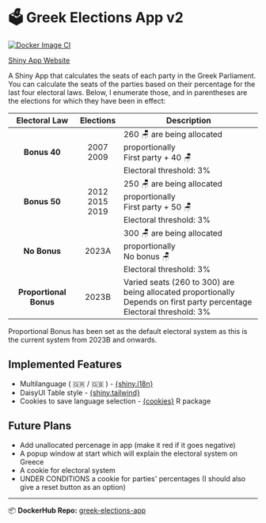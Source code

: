 # 🗳️ Greek Elections App v2

[![Docker Image CI](https://github.com/stesiam/Greek-Elections-App/actions/workflows/docker-image.yml/badge.svg)](https://github.com/stesiam/Greek-Elections-App/actions/workflows/docker-image.yml)

[Shiny App Website](https://stesiam.shinyapps.io/Greek-Elections-App/)

A Shiny App that calculates the seats of each party in the Greek Parliament. You can calculate the seats of the parties based on their percentage for the last four electoral laws. Below, I enumerate those, and in parentheses are the elections for which they have been in effect:

|Electoral Law| Elections| Description |
|:---:|:---:|---|
|**Bonus 40**| 2007 <br> 2009|260 🪑 are being allocated proportionally <br>  First party + 40 🪑 <br> Electoral threshold: 3% |
|**Bonus 50**| 2012 <br> 2015 <br> 2019|250 🪑 are being allocated proportionally <br> First party + 50 🪑 <br> Electoral threshold: 3% |
|**No Bonus**| 2023A |300 🪑 are being allocated proportionally <br>No bonus 🪑 <br> Electoral threshold: 3% |
|**Proportional Bonus**| 2023B | Varied seats (260 to 300) are being allocated proportionally <br> Depends on first party percentage <br> Electoral threshold: 3% |


Proportional Bonus has been set as the default electoral system as this is the current system from 2023B and onwards.

## Implemented Features

- Multilanguage ( 🇬🇷 / 🇬🇧 ) - [{shiny.i18n}](https://github.com/Appsilon/shiny.i18n)
- DaisyUI Table style - [{shiny.tailwind}](https://github.com/kylebutts/shiny.tailwind)
- Cookies to save language selection - [{cookies}](https://github.com/shinyworks/cookies) R package

## Future Plans

- Add unallocated percenage in app (make it red if it goes negative)
- A popup window at start which will explain the electoral system on Greece
- A cookie for electoral system
- UNDER CONDITIONS a cookie for parties' percentages (I should also give a reset button as an option)

<hr>

📦 **DockerHub Repo:** [greek-elections-app](https://hub.docker.com/r/stesiam/greek-elections-app)


